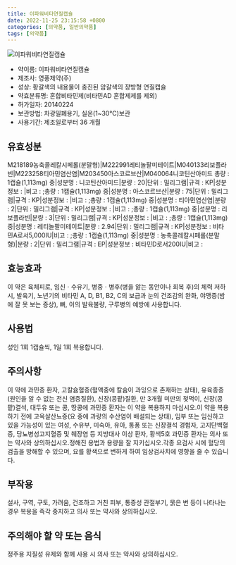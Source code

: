```yaml
---
title: 이파워비타연질캡슐
date: 2022-11-25 23:15:58 +0800
categories: [의약품, 일반의약품]
tags: [의약품]
---
```

![이파워비타연질캡슐](https://nedrug.mfds.go.kr/pbp/cmn/itemImageDownload/148838281169200127)

- 약이름: 이파워비타연질캡슐
- 제조사: 영풍제약(주)
- 성상: 황갈색의 내용물이 충진된 암갈색의 장방형 연질캡슐
- 약효분류명: 혼합비타민제(비타민AD 혼합제제를 제외)
- 허가일자: 20140224
- 보관방법: 차광밀폐용기, 실온(1~30℃)보관
- 사용기간: 제조일로부터 36 개월
## 유효성분
M218189농축콜레칼시페롤(분말형)|M222991레티놀팔미테이트|M040133리보플라빈|M223258티아민염산염|M203450아스코르브산|M040064니코틴산아미드
총량 : 1캡슐(1,113mg) 중|성분명 : 니코틴산아미드|분량 : 20|단위 : 밀리그램|규격 : KP|성분정보 : |비고 : ;총량 : 1캡슐(1,113mg) 중|성분명 : 아스코르브산|분량 : 75|단위 : 밀리그램|규격 : KP|성분정보 : |비고 : ;총량 : 1캡슐(1,113mg) 중|성분명 : 티아민염산염|분량 : 2|단위 : 밀리그램|규격 : KP|성분정보 : |비고 : ;총량 : 1캡슐(1,113mg) 중|성분명 : 리보플라빈|분량 : 3|단위 : 밀리그램|규격 : KP|성분정보 : |비고 : ;총량 : 1캡슐(1,113mg) 중|성분명 : 레티놀팔미테이트|분량 : 2.94|단위 : 밀리그램|규격 : KP|성분정보 : 비타민A로서5,000IU|비고 : ;총량 : 1캡슐(1,113mg) 중|성분명 : 농축콜레칼시페롤(분말형)|분량 : 2|단위 : 밀리그램|규격 : EP|성분정보 : 비타민D로서200IU|비고 :
## 효능효과
이 약은 육체피로, 임신ㆍ수유기, 병중ㆍ병후(병을 앓는 동안이나 회복 후)의 체력 저하 시, 발육기, 노년기의 비타민 A, D, B1, B2, C의 보급과 눈의 건조감의 완화, 야맹증(밤에 잘 못 보는 증상), 뼈, 이의 발육불량, 구루병의 예방에 사용합니다.
## 사용법
성인 1회 1캡슐씩, 1일 1회 복용합니다.
## 주의사항
이 약에 과민증 환자, 고칼슘혈증(혈액중에 칼슘이 과잉으로 존재하는 상태), 유육종증(원인을 알 수 없는 전신 염증질환), 신장(콩팥)질환, 만 3개월 미만의 젖먹이, 신장(콩팥)결석, 대두유 또는 콩, 땅콩에 과민증 환자는 이 약을 복용하지 마십시오.이 약을 복용하기 전에 고옥살산뇨증(요 중에 과량의 수산염이 배설되는 상태), 임부 또는 임신하고 있을 가능성이 있는 여성, 수유부, 미숙아, 유아, 통풍 또는 신장결석 경험자, 고지단백혈증, 당뇨병성고지혈증 및 췌장염 등 지방대사 이상 환자, 황색5호 과민증 환자는 의사 또는 약사와 상의하십시오.정해진 용법과 용량을 잘 지키십시오.각종 요검사 시에 혈당의 검출을 방해할 수 있으며, 요를 황색으로 변하게 하여 임상검사치에 영향을 줄 수 있습니다.
## 부작용
설사, 구역, 구토, 가려움, 건조하고 거친 피부, 통증성 관절부기, 묽은 변 등이 나타나는 경우 복용을 즉각 중지하고 의사 또는 약사와 상의하십시오.
## 주의해야 할 약 또는 음식
정주용 지질성 유제와 함께 사용 시 의사 또는 약사와 상의하십시오.
